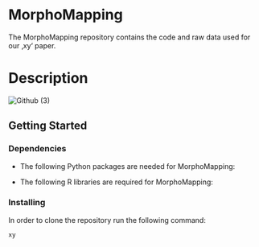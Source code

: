 # MorphoMapping

The MorphoMapping repository contains the code and raw data used for our ‚xy‘ paper. 

# Description
![Github (3)](https://github.com/Wguido/MorphoMapping/assets/117764795/213c9b12-6172-46c5-8885-1795ff663074)

## Getting Started

### Dependencies
* The following Python packages are needed for MorphoMapping:


* The following R libraries  are required for MorphoMapping:

### Installing
In order to clone the repository run the following command: 
```
xy
```
